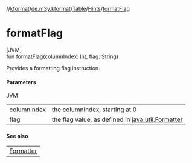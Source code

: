//[kformat](../../../../index.md)/[de.m3y.kformat](../../index.md)/[Table](../index.md)/[Hints](index.md)/[formatFlag](format-flag.md)

# formatFlag

[JVM]\
fun [formatFlag](format-flag.md)(columnIndex: [Int](https://kotlinlang.org/api/core/kotlin-stdlib/kotlin/-int/index.html), flag: [String](https://kotlinlang.org/api/core/kotlin-stdlib/kotlin/-string/index.html))

Provides a formatting flag instruction.

#### Parameters

JVM

| | |
|---|---|
| columnIndex | the columnIndex, starting at 0 |
| flag | the flag value, as defined in [java.util.Formatter](https://docs.oracle.com/javase/8/docs/api/java/util/Formatter.html) |

#### See also

| |
|---|
| [Formatter](https://docs.oracle.com/javase/8/docs/api/java/util/Formatter.html) |